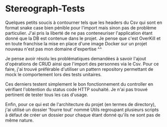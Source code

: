 # Stereograph-Tests

Quelques petits soucis à contourner tels que les headers du Csv qui sont en format snake case bien pénible pour l'import mais sinon pas de problème particulier.
J'ai pris la liberté de ne pas conteneuriser l'application étant donné que la DB est contenue dans le projet. Je pense que c'est OverKill et en toute franchise la mise en place d'une image Docker sur un projet nouveau n'est pas mon domaine d'expertise ^^

Je pense avoir résolu les problématiques demandées à savoir l'ajout d'opérations de CRUD ainsi que l'import des personnes via le Csv.
Pour ce faire, j'ai trouvé préférable d'utiliser un pattern repository permettant de mock le comportement lors des tests unitaires.

Ces derniers testent simplement le bon fonctionnement du controller en vérifiant l'obtention du status code HTTP souhaité. Je n'ai pas trouvé pertinent de tester tous les cas d'usage.

Enfin, pour ce qui est de l'architecture du projet (en termes de directory), j'ai utilisé un dossier 'fourre tout' nommé Utils regroupant plusieurs scripts à défaut de créer un dossier pour chaque étant donné qu'ils ne sont pas de même nature.
